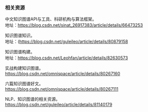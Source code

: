 ### 相关资源

中文知识图谱API与工具、科研机构与算法框架。</br>
地址：https://blog.csdn.net/sinat_26917383/article/details/66473253

知识图谱知识。</br>
地址：(https://blog.csdn.net/guleileo/article/details/80879158

知识图谱构建。</br>
地址：https://blog.csdn.net/Leohfan/article/details/82630573

实战构建知识图谱。</br>
https://blog.csdn.net/omnispace/article/details/80267160

六篇知识图谱好文。</br>
https://blog.csdn.net/omnispace/article/details/80267111

NLP、知识图谱的相关资源。</br>
https://blog.csdn.net/guleileo/article/details/81140179

